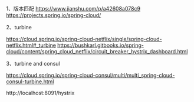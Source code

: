 1、版本匹配
https://www.jianshu.com/p/a42608a078c9
https://projects.spring.io/spring-cloud/

2、turbine

https://cloud.spring.io/spring-cloud-netflix/single/spring-cloud-netflix.html#_turbine
https://bushkarl.gitbooks.io/spring-cloud/content/spring_cloud_netflix/circuit_breaker_hystrix_dashboard.html

3、turbine and consul

https://cloud.spring.io/spring-cloud-consul/multi/multi_spring-cloud-consul-turbine.html

http://localhost:8091/hystrix